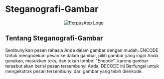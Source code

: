 # Steganografi-Gambar

<p align="center"><a href="https://github.com/Hazelnut-dev/PerpuApp-Laravel12" target="_blank"><img src="public/image/layouts/dashboard.png" width="auto" alt="PerpusApp Logo"></a></p>

## Tentang Steganografi-Gambar

Sembunyikan pesan rahasia Anda dalam gambar dengan mudah.
ENCODE Untuk mengodekan pesan ke dalam gambar, pilih gambar yang ingin Anda gunakan, masukkan teks, dan tekan tombol "Encode". karena gambar tersebut akan berisi pesan tersembunyi Anda.
DECODE ini Berfungsi untuk mengekstrak pesan tersembunyi dari gambar yang telah dienkode.
